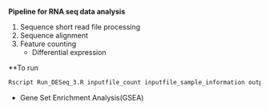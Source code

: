 **Pipeline for RNA seq data analysis**

1. Sequence short read file processing
2. Sequence alignment
3. Feature counting
   * Differential expression

**To run

```R
Rscript Run_DESeq_3.R inputfile_count inputfile_sample_information outputfile_prefix
```
   * Gene Set Enrichment Analysis(GSEA)
